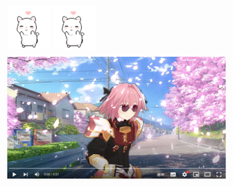 ###
<img src='cat-dance.gif' width='100'> <img src='cat-dance.gif' width='100'>

[![IMAGE ALT TEXT](astolfo_link.jpg)](http://www.youtube.com/watch?v=-07Ab-mKbYQ "Astolfo Singing")
<!--

[![IMAGE ALT TEXT](http://img.youtube.com/vi/-07Ab-mKbYQ/0.jpg)](http://www.youtube.com/watch?v=-07Ab-mKbYQ "фембойрэп")

https://youtu.be/-07Ab-mKbYQ
-->
